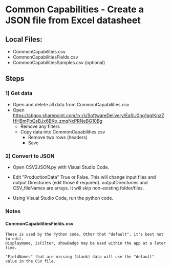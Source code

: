 # Common Capabilities - Create a JSON file from Excel datasheet

## Local Files:
  * CommonCapabilities.csv
  * CommonCapabilitiesFields.csv
  * CommonCapabilitiesSamples.csv  (optional)

## Steps

### 1) Get data
  * Open and delete all data from CommonCapabilities.csv
  * Open https://abgov.sharepoint.com/:x:/s/SoftwareDelivery/EaSU0hg1qglKnzZHHBmPbQsBJx6BKo_zmqNxPRNeBG10Bg
    * Remove any filters
    * Copy data into CommonCapabilities.csv
      * Remove two rows (headers)
      * Save

### 2) Convert to JSON
  * Open CSV2JSON.py with Visual Studio Code.

  * Edit "ProductionData" True or False. This will change input files and output Directories (edit those if required).
    outputDirectories and CSV_fileNames are arrays. It will skip non-existing folder/files.

  * Using Visual Studio Code, run the python code.


### Notes
  #### CommonCapabilitiesFields.csv
    These is used by the Python code. Other that "default", it's best not to edit.
    DisplayName, isFilter, showBadge may be used within the app at a later time.

    "FieldNames" that are missing (blank) data will use the "default" value in the CSV file.
    
